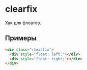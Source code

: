 # clearfix

Хак для флоатов.


## Примеры

```html
<div class="clearfix">
  <div style="float: left;"></div>
  <div style="float: right;"></div>
</div>
```
